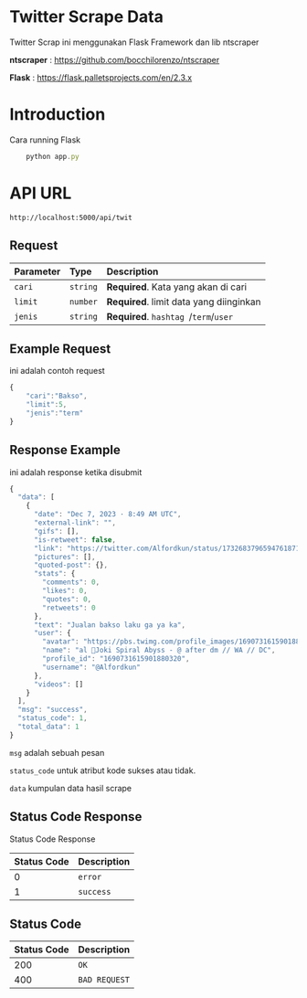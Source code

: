 
# Twitter Scrape Data
Twitter Scrap ini menggunakan Flask Framework dan lib ntscraper

**ntscraper** :  <https://github.com/bocchilorenzo/ntscraper>

**Flask** :  <https://flask.palletsprojects.com/en/2.3.x>

# Introduction

Cara running Flask
```javascript
    python app.py
```

# API URL
```http
http://localhost:5000/api/twit
```

## Request
| Parameter | Type | Description |
| :--- | :--- | :--- |
| `cari` | `string` | **Required**. Kata yang akan di cari |
| `limit` | `number` | **Required**. limit data yang diinginkan |
| `jenis` | `string` | **Required**. `hashtag `/`term`/`user` 


## Example Request
ini adalah contoh request
```javascript
{
	"cari":"Bakso",
	"limit":5,
	"jenis":"term"
}
```



## Response Example
ini adalah response ketika disubmit
```javascript
{
  "data": [
    {
      "date": "Dec 7, 2023 · 8:49 AM UTC",
      "external-link": "",
      "gifs": [],
      "is-retweet": false,
      "link": "https://twitter.com/Alfordkun/status/1732683796594761871#m",
      "pictures": [],
      "quoted-post": {},
      "stats": {
        "comments": 0,
        "likes": 0,
        "quotes": 0,
        "retweets": 0
      },
      "text": "Jualan bakso laku ga ya ka",
      "user": {
        "avatar": "https://pbs.twimg.com/profile_images/1690731615901880320/6AViuxwv_bigger.png",
        "name": "al 📌Joki Spiral Abyss - @ after dm // WA // DC",
        "profile_id": "1690731615901880320",
        "username": "@Alfordkun"
      },
      "videos": []
    }
  ],
  "msg": "success",
  "status_code": 1,
  "total_data": 1
}
```

`msg` adalah  sebuah pesan 

`status_code` untuk atribut kode sukses atau tidak.

`data` kumpulan data hasil scrape


## Status Code Response
Status Code Response

| Status Code | Description |
| :--- | :--- |
| 0 | `error` |
| 1 | `success` |

## Status Code
| Status Code | Description |
| :--- | :--- |
| 200 | `OK` |
| 400 | `BAD REQUEST` |

